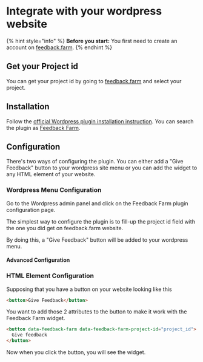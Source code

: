 # Integrate with your wordpress website

{% hint style="info" %}
**Before you start:** You first need to create an account on [feedback.farm](https://feedback.farm).
{% endhint %}

## Get your Project id

You can get your project id by going to [feedback.farm](https://feedback.farm) and select your project.

## Installation

Follow the [official Wordpress plugin installation instruction](https://wordpress.org/support/article/managing-plugins/#automatic-plugin-installation-1). You can search the plugin as [Feedback Farm](https://wordpress.org/plugins/feedback-farm/).

## Configuration

There's two ways of configuring the plugin. You can either add a "Give Feedback" button to your wordpress site menu or you can add the widget to any HTML element of your website.

### Wordpress Menu Configuration

Go to the Wordpress admin panel and click on the Feedback Farm plugin configuration page.

The simplest way to configure the plugin is to fill-up the project id field with the one you did get on feedback.farm website.

By doing this, a "Give Feedback" button will be added to your wordpress menu.

#### Advanced Configuration

### HTML Element Configuration

Supposing that you have a button on your website looking like this

```html
<button>Give Feedback</button>
```

You want to add those 2 attributes to the button to make it work with the Feedback Farm widget.

```html
<button data-feedback-farm data-feedback-farm-project-id="project_id">
  Give feedback
</button>
```

Now when you click the button, you will see the widget.
